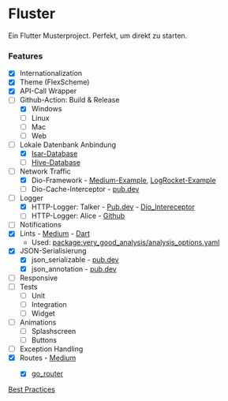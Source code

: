 # Fluster
 Ein Flutter Musterproject. Perfekt, um direkt zu starten.


### Features
- [x] Internationalization
- [x] Theme (FlexScheme)
- [x] API-Call Wrapper 
- [ ] Github-Action: Build & Release
  - [x] Windows
  - [ ] Linux
  - [ ] Mac 
  - [ ] Web
- [ ] Lokale Datenbank Anbindung
  - [x] [Isar-Database](https://github.com/isar/isar)
  - [ ] [Hive-Database](https://pub.dev/packages/hive)
- [ ] Network Traffic
  - [x] Dio-Framework - [Medium-Example](https://medium.com/dreamwod-tech/flutter-dio-framework-best-practices-668985fc75b7), [LogRocket-Example](https://blog.logrocket.com/networking-flutter-using-dio/)
  - [ ] Dio-Cache-Interceptor - [pub.dev](https://pub.dev/packages/dio_cache_interceptor)
- [ ] Logger
  - [x] HTTP-Logger: Talker - [Pub.dev](https://pub.dev/packages/talker) - [Dio_Intereceptor](https://pub.dev/packages/talker_dio_logger)
  - [ ] HTTP-Logger: Alice - [Github](https://github.com/jhomlala/alice)
- [ ] Notifications
- [x] Lints - [Medium](https://medium.com/@razvantmz/improve-your-coding-with-flutter-lints-58423484c8f7) - [Dart](https://dart.dev/tools/analysis)
  - Used: [package:very_good_analysis/analysis_options.yaml](https://pub.dev/packages/very_good_analysis)
- [x] JSON-Serialisierung
  - [x] json_serializable - [pub.dev](https://pub.dev/packages/json_serializable) 
  - [x] json_annotation - [pub.dev](https://pub.dev/packages/json_annotation) 
- [ ] Responsive
- [ ] Tests
  - [ ] Unit
  - [ ] Integration
  - [ ] Widget
- [ ] Animations
  - [ ] Splashscreen
  - [ ] Buttons
- [ ] Exception Handling
- [x] Routes - [Medium](https://medium.com/@antonio.tioypedro1234/flutter-go-router-the-essential-guide-349ef39ec5b3)
  - [x] [go_router](https://pub.dev/packages/go_router) 



[Best Practices](https://proxify.io/articles/best-practices-for-building-a-scalable-flutter-app#optimal-use-of-constructors)

